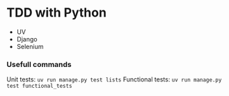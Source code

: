 # TDD with Python

- UV
- Django
- Selenium

### Usefull commands

Unit tests: `uv run manage.py test lists`
Functional tests: `uv run manage.py test functional_tests`